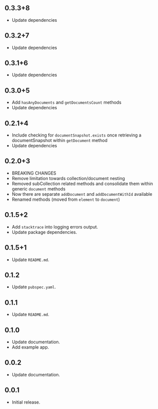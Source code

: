 ## 0.3.3+8
* Update dependencies

## 0.3.2+7
* Update dependencies

## 0.3.1+6
* Update dependencies

## 0.3.0+5
* Add `hasAnyDocuments` and `getDocumentsCount` methods
* Update dependencies

## 0.2.1+4
* Include checking for `documentSnapshot.exists` once retrieving a documentSnapshot within `getDocument` method
* Update dependencies

## 0.2.0+3

* BREAKING CHANGES
* Remove limitation towards collection/document nesting  
* Removed subCollection related methods and consolidate them within generic `document` methods
* Now there are separate `addDocument` and `addDocumentWithId` available
* Renamed methods (moved from `element` to `document`)

## 0.1.5+2

* Add `stacktrace` into logging errors output.
* Update package dependencies.

## 0.1.5+1

* Update `README.md`.

## 0.1.2

* Update `pubspec.yaml`.

## 0.1.1

* Update `README.md`.

## 0.1.0

* Update documentation.
* Add example app.

## 0.0.2

* Update documentation.

## 0.0.1

* Initial release.
